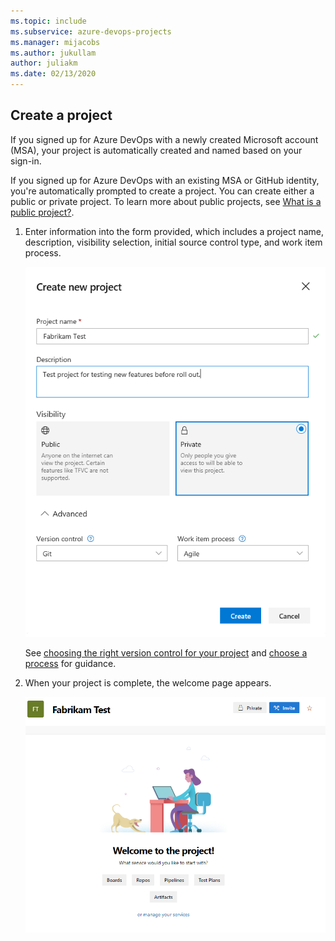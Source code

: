```yaml
---
ms.topic: include
ms.subservice: azure-devops-projects
ms.manager: mijacobs
ms.author: jukullam
author: juliakm
ms.date: 02/13/2020
---
```



## Create a project

If you signed up for Azure DevOps with a newly created Microsoft account (MSA), your project is automatically created and named based on your sign-in.

If you signed up for Azure DevOps with an existing MSA or GitHub identity, you're automatically prompted to create a project. You can create either a public or private project. To learn more about public projects, see [What is a public project?](../organizations/projects/about-projects.md). 

1. Enter information into the form provided, which includes a project name, description, visibility selection, initial source control type, and work item process.
 
   ![Create project form ready for completion](../organizations/projects/media/create-project/create-new-project-form-new-nav.png) 

   See [choosing the right version control for your project](../repos/tfvc/comparison-git-tfvc.md) and [choose a process](../boards/work-items/guidance/choose-process.md) for guidance.  

2. When your project is complete, the welcome page appears.
 
   ![Project creation confirmation dialog, new nav](../organizations/projects/media/create-project/project-creation-complete-new-nav.png)